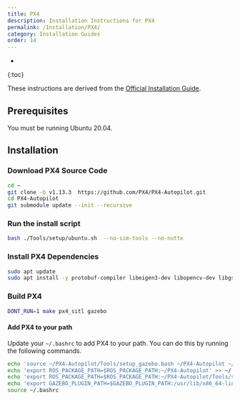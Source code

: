 ```yaml
---
title: PX4
description: Installation Instructions for PX4
permalink: /Installation/PX4/
category: Installation Guides
order: 14
---
```

* 
{:toc}

These instructions are derived from the [Official Installation Guide](https://docs.px4.io/main/en/dev_setup/dev_env_linux_ubuntu.html#ros-gazebo-classic).

## Prerequisites
You must be running Ubuntu 20.04.

## Installation

### Download PX4 Source Code
```bash
cd ~
git clone -b v1.13.3  https://github.com/PX4/PX4-Autopilot.git
cd PX4-Autopilot
git submodule update --init --recursive
```

### Run the install script
```bash
bash ./Tools/setup/ubuntu.sh  --no-sim-tools --no-nuttx
```

### Install PX4 Dependencies
```bash
sudo apt update
sudo apt install -y protobuf-compiler libeigen3-dev libopencv-dev libgstreamer1.0-dev libgstreamer-plugins-base1.0-dev
```

### Build PX4
```bash
DONT_RUN=1 make px4_sitl gazebo
```

#### Add PX4 to your path
Update your `~/.bashrc` to add PX4 to your path. You can do this by running the following commands.
```bash
echo 'source ~/PX4-Autopilot/Tools/setup_gazebo.bash ~/PX4-Autopilot ~/PX4-Autopilot/build/px4_sitl_default' >> ~/.bashrc
echo 'export ROS_PACKAGE_PATH=$ROS_PACKAGE_PATH:~/PX4-Autopilot' >> ~/.bashrc
echo 'export ROS_PACKAGE_PATH=$ROS_PACKAGE_PATH:~/PX4-Autopilot/Tools/sitl_gazebo' >> ~/.bashrc
echo 'export GAZEBO_PLUGIN_PATH=$GAZEBO_PLUGIN_PATH:/usr/lib/x86_64-linux-gnu/gazebo-11/plugins' >> ~/.bashrc
source ~/.bashrc
```
